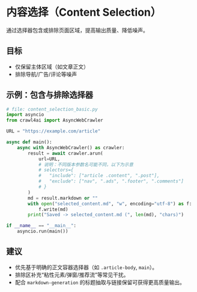 # 内容选择（Content Selection）

通过选择器包含或排除页面区域，提高输出质量、降低噪声。

## 目标

- 仅保留主体区域（如文章正文）
- 排除导航/广告/评论等噪声

## 示例：包含与排除选择器

```python
# file: content_selection_basic.py
import asyncio
from crawl4ai import AsyncWebCrawler

URL = "https://example.com/article"

async def main():
    async with AsyncWebCrawler() as crawler:
        result = await crawler.arun(
            url=URL,
            # 说明：不同版本参数名可能不同，以下为示意
            # selectors={
            #   "include": ["article .content", ".post"],
            #   "exclude": ["nav", ".ads", ".footer", ".comments"]
            # }
        )
        md = result.markdown or ""
        with open("selected_content.md", "w", encoding="utf-8") as f:
            f.write(md)
        print("Saved -> selected_content.md (", len(md), "chars)")

if __name__ == "__main__":
    asyncio.run(main())
```

## 建议

- 优先基于明确的正文容器选择器（如 `.article-body`, `main`）。
- 排除区补充“粘性元素/弹窗/推荐流”等常见干扰。
- 配合 `markdown-generation` 的标题抽取与链接保留可获得更高质量输出。
